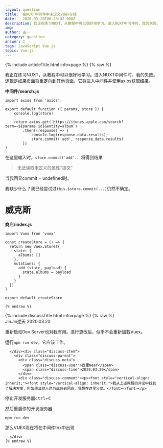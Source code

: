 ```yaml
---
layout: question
title:  在NUXT中间件中未定义Vuex存储
date:   2020-03-20T06:23:32.000Z
description: 我正在练习NUXT，从教程中可以很好地学习。进入NUXT中间件时，我的失败。逻辑是如果页面将重定向到其他页面，它将进入中间件并使用axios获取结果。...
img: 
author: 古一
category: question
answer: 2
tags: JavaScript Vue.js
topic: Vue.js
---
```

<div class="article-root">
  <div class="article">
    {% include articleTitle.html info=page %}
    {% raw %}
    <div class="article-content"><p><font style="vertical-align: inherit;"><font style="vertical-align: inherit;">我正在练习NUXT，从教程中可以很好地学习。</font><font style="vertical-align: inherit;">进入NUXT中间件时，我的失败。</font><font style="vertical-align: inherit;">逻辑是如果页面将重定向到其他页面，它将进入中间件并使用axios获取结果。</font></font></p>

<p><strong><font style="vertical-align: inherit;"><font style="vertical-align: inherit;">中间件/search.js</font></font></strong></p>

<pre><code>import axios from 'axios';<font></font>
<font></font>
export default function ({ params, store }) {<font></font>
    console.log(store)<font></font>
<font></font>
    return axios.get(`https://itunes.apple.com/search?term=~${params.id}&amp;entity=album`)<font></font>
        .then((response) =&gt; {<font></font>
            console.log(response.data.results);<font></font>
            store.commit('add', response.data.results)<font></font>
        })<font></font>
}<font></font>
</code></pre>

<p><font style="vertical-align: inherit;"><font style="vertical-align: inherit;">在这里输入时，</font></font><code>store.commit('add'...</code><font style="vertical-align: inherit;"><font style="vertical-align: inherit;">将得到结果  </font></font></p>

<blockquote>
  <p><font style="vertical-align: inherit;"><font style="vertical-align: inherit;">无法读取未定义的属性“提交”</font></font></p>
</blockquote>

<p><font style="vertical-align: inherit;"><font style="vertical-align: inherit;">当我回显commit = undefined时。</font></font></p>

<p><font style="vertical-align: inherit;"><font style="vertical-align: inherit;">我缺少什么？</font><font style="vertical-align: inherit;">我已经尝试过</font></font><code>this.$store.commit(...)</code><font style="vertical-align: inherit;"><font style="vertical-align: inherit;">仍然不确定。</font></font></p>

<h1><font style="vertical-align: inherit;"><font style="vertical-align: inherit;">威克斯</font></font></h1>

<p><strong><font style="vertical-align: inherit;"><font style="vertical-align: inherit;">商店/index.js</font></font></strong></p>

<pre><code>import Vuex from 'vuex'<font></font>
<font></font>
const createStore = () =&gt; {<font></font>
  return new Vuex.Store({<font></font>
    state: {<font></font>
      albums: []<font></font>
    },<font></font>
    mutations: {<font></font>
      add (state, payload) {<font></font>
        state.albums = payload<font></font>
      }<font></font>
    }<font></font>
  })<font></font>
}<font></font>
<font></font>
export default createStore<font></font>
</code></pre></div>
    {% endraw %}
  </div>

  <div class="discuss-wrapper">
    {% include discussTitle.html info=page %}
    {% raw %}
    <div class="discuss-item">
        <div class="discuss-parent">
          <div class="discuss-meta">
            <span class="discuss-user">JinJin逆天</span>
            <span class="discuss-time">2020.03.20</span>
          </div>
          <div class="discuss-comment"><p><font style="vertical-align: inherit;"><font style="vertical-align: inherit;">重新启动Dev Server也对我有用。</font><font style="vertical-align: inherit;">进行更改后，似乎不会重新加载Vuex。</font></font></p>

<p><font style="vertical-align: inherit;"><font style="vertical-align: inherit;">运行</font></font><code>npm run dev</code><font style="vertical-align: inherit;"><font style="vertical-align: inherit;">，它应该工作。</font></font></p></div>
        </div>
        
      </div><div class="discuss-item">
        <div class="discuss-parent">
          <div class="discuss-meta">
            <span class="discuss-user">西里Near</span>
            <span class="discuss-time">2020.03.20</span>
          </div>
          <div class="discuss-comment"><p><font style="vertical-align: inherit;"><font style="vertical-align: inherit;">我从上述教程的评论中找到了解决方案，但如果其他人也为此感到困惑，我想在这里分享。</font></font></p>

<p><font style="vertical-align: inherit;"><font style="vertical-align: inherit;">停止开发服务器</font></font><kbd>ctrl</kbd><font style="vertical-align: inherit;"><font style="vertical-align: inherit;">+</font></font><kbd>C</kbd> </p>

<p><font style="vertical-align: inherit;"><font style="vertical-align: inherit;">然后重启你的开发服务器</font></font></p>

<pre><code>npm run dev
</code></pre>

<p><font style="vertical-align: inherit;"><font style="vertical-align: inherit;">那么VUEX现在将在中间件tnx中出现</font></font></p></div>
        </div>
        
      </div>
    {% endraw %}
  </div>
<div>
